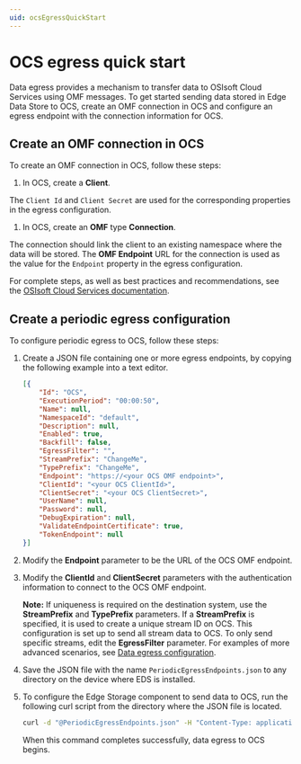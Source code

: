 ```yaml
---
uid: ocsEgressQuickStart
---
```


# OCS egress quick start

Data egress provides a mechanism to transfer data to OSIsoft Cloud Services using OMF messages. To get started sending data stored in Edge Data Store to OCS, create an OMF connection in OCS and configure an egress endpoint with the connection information for OCS.

## Create an OMF connection in OCS

To create an OMF connection in OCS, follow these steps:

1. In OCS, create a **Client**.

  The `Client Id` and `Client Secret` are used for the corresponding properties in the egress configuration.

1. In OCS, create an **OMF** type **Connection**.

  The connection should link the client to an existing namespace where the data will be stored. The **OMF Endpoint** URL for the connection is used as the value for the `Endpoint` property in the egress configuration.

  For complete steps, as well as best practices and recommendations, see the [OSIsoft Cloud Services documentation](https://docs.osisoft.com/bundle/ocs/page/ocs-content-portal-overview.html).

## Create a periodic egress configuration

To configure periodic egress to OCS, follow these steps:

1. Create a JSON file containing one or more egress endpoints, by copying the following example into a text editor.

   ```json
   [{
       "Id": "OCS",
       "ExecutionPeriod": "00:00:50",
       "Name": null,
       "NamespaceId": "default",
       "Description": null,
       "Enabled": true,
       "Backfill": false,
       "EgressFilter": "",
       "StreamPrefix": "ChangeMe",
       "TypePrefix": "ChangeMe",
       "Endpoint": "https://<your OCS OMF endpoint>",
       "ClientId": "<your OCS ClientId>",
       "ClientSecret": "<your OCS ClientSecret>",
       "UserName": null,
       "Password": null,
       "DebugExpiration": null,
       "ValidateEndpointCertificate": true,
       "TokenEndpoint": null
   }]
   ```

1. Modify the **Endpoint** parameter to be the URL of the OCS OMF endpoint.

1. Modify the **ClientId** and **ClientSecret** parameters with the authentication information to connect to the OCS OMF endpoint.

    **Note:** If uniqueness is required on the destination system, use the **StreamPrefix** and **TypePrefix** parameters. If a **StreamPrefix** is specified, it is used to create a unique stream ID on OCS. This configuration is set up to send all stream data to OCS. To only send specific streams, edit the **EgressFilter** parameter. For examples of more advanced scenarios, see [Data egress configuration](xref:egress).

1. Save the JSON file with the name `PeriodicEgressEndpoints.json` to any directory on the device where EDS is installed.

1. To configure the Edge Storage component to send data to OCS, run the following curl script from the directory where the JSON file is located.

    ```bash
    curl -d "@PeriodicEgressEndpoints.json" -H "Content-Type: application/json" -X PUT http://localhost:5590/api/v1/configuration/storage/PeriodicEgressEndpoints/
    ```

   When this command completes successfully, data egress to OCS begins.

